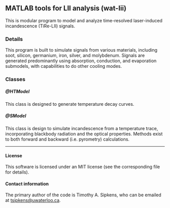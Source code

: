 ## MATLAB tools for LII analysis (wat-lii) 

This is modular program to model and analyze time-resolved laser-induced
incandescence (TiRe-LII) signals.


### Details

This program is built to simulate signals from various materials,
including soot, silicon, germanium, iron, silver, and molybdenum.
Signals are generated predominantly using absorption, conduction,
and evaporation submodels, with capabilities to do other cooling
modes.

### Classes

##### @HTModel

This class is designed to generate temperature 
decay curves. 

##### @SModel

This class is design to simulate incandescence 
from a temperature trace, incorporating blackbody
radiation and the optical properties. Methods exist
to both forward and backward (i.e. pyrometry) 
calculations. 

----------------------------------------------------------------------

#### License

This software is licensed under an MIT license (see the corresponding file
for details).


#### Contact information

The primary author of the code is Timothy A. Sipkens, who can be
emailed at [tsipkens@uwaterloo.ca](mailto:tsipkens@uwaterloo.ca).
